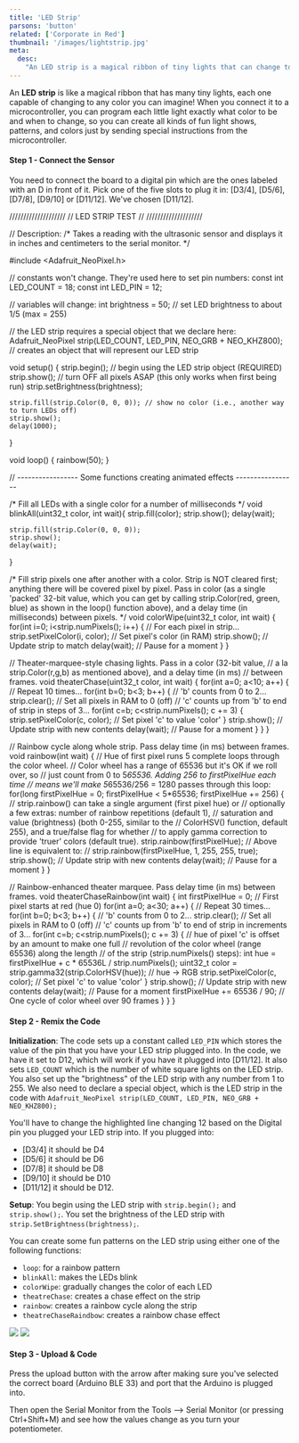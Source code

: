 ```yaml
---
title: 'LED Strip'
parsons: 'button'
related: ['Corporate in Red']
thumbnail: '/images/lightstrip.jpg'
meta:
  desc:
    "An LED strip is a magical ribbon of tiny lights that can change to any color and be programmed by a microcontroller to create fun patterns, light shows, and color effects through special instructions."
---
```

An **LED strip** is like a magical ribbon that has many tiny lights, each one capable of changing to any color you can imagine! When you connect it to a microcontroller, you can program each little light exactly what color to be and when to change, so you can create all kinds of fun light shows, patterns, and colors just by sending special instructions from the microcontroller.


<collapsible title="LED Setup">

<step img="/images/digitalpins.png">

#### Step 1 - Connect the Sensor

You need to connect the board to a digital pin which are the ones labeled with an D in front of it. Pick one of the five slots to plug it in: [D3/4], [D5/6], [D7/8], [D9/10] or [D11/12]. We've chosen [D11/12]. 


</step>

<step>
<div slot="left">

<syntax-highlight language="arduino">
////////////////////
// LED STRIP TEST //
////////////////////

// Description: 
/*
    Takes a reading with the ultrasonic sensor and displays it in inches and centimeters to the serial monitor.
*/

#include <Adafruit_NeoPixel.h>

// constants won't change. They're used here to set pin numbers:
const int LED_COUNT = 18;
const int LED_PIN = 12;

// variables will change:
int brightness = 50; // set LED brightness to about 1/5 (max = 255)

// the LED strip requires a special object that we declare here:
Adafruit_NeoPixel strip(LED_COUNT, LED_PIN, NEO_GRB + NEO_KHZ800);  // creates an object that will represent our LED strip

void setup() {
    strip.begin();                    // begin using the LED strip object (REQUIRED)
    strip.show();                     // turn OFF all pixels ASAP (this only works when first being run)
    strip.setBrightness(brightness);
    
    strip.fill(strip.Color(0, 0, 0)); // show no color (i.e., another way to turn LEDs off)
    strip.show();
    delay(1000); 
}

void loop() {
    rainbow(50);
}

// ----------------- Some functions creating animated effects -----------------

/*
Fill all LEDs with a single color for a number of milliseconds
*/
void blinkAll(uint32_t color, int wait){
    strip.fill(color);
    strip.show(); 
    delay(wait); 
    
    strip.fill(strip.Color(0, 0, 0));
    strip.show(); 
    delay(wait); 
}

/*
Fill strip pixels one after another with a color. Strip is NOT cleared
first; anything there will be covered pixel by pixel. Pass in color
(as a single 'packed' 32-bit value, which you can get by calling
strip.Color(red, green, blue) as shown in the loop() function above),
and a delay time (in milliseconds) between pixels.
*/
void colorWipe(uint32_t color, int wait) {
    for(int i=0; i<strip.numPixels(); i++) { // For each pixel in strip...
        strip.setPixelColor(i, color);         //  Set pixel's color (in RAM)
        strip.show();                          //  Update strip to match
        delay(wait);                           //  Pause for a moment
    }
}

// Theater-marquee-style chasing lights. Pass in a color (32-bit value,
// a la strip.Color(r,g,b) as mentioned above), and a delay time (in ms)
// between frames.
void theaterChase(uint32_t color, int wait) {
    for(int a=0; a<10; a++) {  // Repeat 10 times...
        for(int b=0; b<3; b++) { //  'b' counts from 0 to 2...
        strip.clear();         //   Set all pixels in RAM to 0 (off)
        // 'c' counts up from 'b' to end of strip in steps of 3...
        for(int c=b; c<strip.numPixels(); c += 3) {
            strip.setPixelColor(c, color); // Set pixel 'c' to value 'color'
        }
        strip.show(); // Update strip with new contents
        delay(wait);  // Pause for a moment
        }
    }
}

// Rainbow cycle along whole strip. Pass delay time (in ms) between frames.
void rainbow(int wait) {
    // Hue of first pixel runs 5 complete loops through the color wheel.
    // Color wheel has a range of 65536 but it's OK if we roll over, so
    // just count from 0 to 5*65536. Adding 256 to firstPixelHue each time
    // means we'll make 5*65536/256 = 1280 passes through this loop:
    for(long firstPixelHue = 0; firstPixelHue < 5*65536; firstPixelHue += 256) {
        // strip.rainbow() can take a single argument (first pixel hue) or
        // optionally a few extras: number of rainbow repetitions (default 1),
        // saturation and value (brightness) (both 0-255, similar to the
        // ColorHSV() function, default 255), and a true/false flag for whether
        // to apply gamma correction to provide 'truer' colors (default true).
        strip.rainbow(firstPixelHue);
        // Above line is equivalent to:
        // strip.rainbow(firstPixelHue, 1, 255, 255, true);
        strip.show(); // Update strip with new contents
        delay(wait);  // Pause for a moment
    }
}

// Rainbow-enhanced theater marquee. Pass delay time (in ms) between frames.
void theaterChaseRainbow(int wait) {
    int firstPixelHue = 0;     // First pixel starts at red (hue 0)
    for(int a=0; a<30; a++) {  // Repeat 30 times...
        for(int b=0; b<3; b++) { //  'b' counts from 0 to 2...
        strip.clear();         //   Set all pixels in RAM to 0 (off)
        // 'c' counts up from 'b' to end of strip in increments of 3...
        for(int c=b; c<strip.numPixels(); c += 3) {
            // hue of pixel 'c' is offset by an amount to make one full
            // revolution of the color wheel (range 65536) along the length
            // of the strip (strip.numPixels() steps):
            int      hue   = firstPixelHue + c * 65536L / strip.numPixels();
            uint32_t color = strip.gamma32(strip.ColorHSV(hue)); // hue -> RGB
            strip.setPixelColor(c, color); // Set pixel 'c' to value 'color'
        }
        strip.show();                // Update strip with new contents
        delay(wait);                 // Pause for a moment
        firstPixelHue += 65536 / 90; // One cycle of color wheel over 90 frames
        }
    }
}
</syntax-highlight>
</div>

#### Step 2 - Remix the Code

**Initialization**: The code sets up a constant called `LED_PIN` which stores the value of the pin that you have your LED strip plugged into. In the code, we have it set to D12, which will work if you have it plugged into [D11/12]. It also sets `LED_COUNT` which is the number of white square lights on the LED strip. You also set up the "brightness" of the LED strip with any number from 1 to 255. We also need to declare a special object, which is the LED strip in the code with `Adafruit_NeoPixel strip(LED_COUNT, LED_PIN, NEO_GRB + NEO_KHZ800);`

You'll have to change the highlighted line changing 12 based on the Digital pin you plugged your LED strip into. If you plugged into: 

* [D3/4] it should be D4 
* [D5/6] it should be D6
* [D7/8] it should be D8
* [D9/10] it should be D10
* [D11/12] it should be D12.

**Setup**: You begin using the LED strip with `strip.begin();` and` strip.show();`. You set the brightness of the LED strip with `strip.SetBrightness(brightness);`.

You can create some fun patterns on the LED strip using either one of the following functions: 

* `loop`: for a rainbow pattern
* `blinkAll`: makes the LEDs blink
* `colorWipe`: gradually changes the color of each LED
* `theatreChase`: creates a chase effect on the strip
* `rainbow`: creates a rainbow cycle along the strip
* `theatreChaseRaindbow`: creates a rainbow chase effect

</step>
<step>
<div slot="left">
<img src="/images/uploadbutton.png">
<img src="/images/serialmonitor.png">
</div>

#### Step 3 - Upload & Code 


Press the upload button with the arrow after making sure you've selected the correct board (Arduino BLE 33) and port that the Arduino is plugged into.  

Then open the Serial Monitor from the Tools --> Serial Monitor (or pressing Ctrl+Shift+M) and see how the values change as you turn your potentiometer.

</step>
</collapsible>
